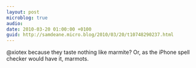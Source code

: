 ```yaml
---
layout: post
microblog: true
audio: 
date: 2010-03-20 01:00:00 +0100
guid: http://samdeane.micro.blog/2010/03/20/t10748290237.html
---
```

@xiotex because they taste nothing like marmite? Or, as the iPhone spell checker would have it, marmots.
